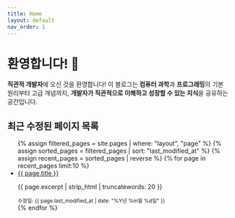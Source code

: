 ```yaml
---
title: Home
layout: default
nav_order: 1
---
```


# 환영합니다! 👋

**직관적 개발자**에 오신 것을 환영합니다! 이 블로그는 **컴퓨터 과학**과 **프로그래밍**의 기본 원리부터 고급 개념까지, **개발자가 직관적으로 이해하고 성장할 수 있는 지식**을 공유하는 공간입니다.

## 최근 수정된 페이지 목록

<ul>
  {% assign filtered_pages = site.pages | where: "layout", "page" %}
  {% assign sorted_pages = filtered_pages | sort: "last_modified_at" %}
  {% assign recent_pages = sorted_pages | reverse %}
  {% for page in recent_pages limit:10 %}
    <li>
      <a href="{{ page.url | absolute_url }}">{{ page.title }}</a>
      <p>{{ page.excerpt | strip_html | truncatewords: 20 }}</p>
      <small>수정일: {{ page.last_modified_at | date: "%Y년 %m월 %d일" }}</small>
    </li>
  {% endfor %}
</ul>